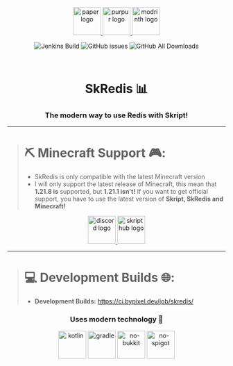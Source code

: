 <div align="center">
<a href="https://papermc.io/" target="_blank">
  <img src="https://cdn.bypixel.dev/raw/mQWF86.png" height="64" alt="paper logo" />
</a>
<a href="https://purpurmc.org/" target="_blank">
  <img src="https://cdn.bypixel.dev/raw/pDO59E.png" height="64" alt="purpur logo" />
</a>
<a href="https://modrinth.com/plugin/skredis" target="_blank">
  <img src="https://cdn.bypixel.dev/raw/4dlsHJ.png" height="64" alt="modrinth logo" />
</a>


![Jenkins Build](https://img.shields.io/jenkins/build?jobUrl=https%3A%2F%2Fci.bypixel.dev%2Fjob%2Fskredis%2F&style=for-the-badge)
![GitHub issues](https://img.shields.io/github/issues-raw/byPixelTV/skRedis?style=for-the-badge)
![GitHub All Downloads](https://img.shields.io/github/downloads/byPixelTV/skRedis/total?style=for-the-badge)

</div>

<br />

<div>
<h1 align="center">SkRedis 📊</h1>

<h3 align="center">The modern way to use Redis with Skript!</h3>
<hr>

<div>

> 
> # ⛏️ Minecraft Support 🎮:
> - SkRedis is only compatible with the latest Minecraft version
> - I will only support the latest release of Minecraft, this mean that **1.21.8 is** supported, but **1.21.1 isn't!** If you want to get official support, you have to use the latest version of **Skript, SkRedis and Minecraft!**
</div>

</div>

<div align="center">
  <a href="https://discord.gg/yVp7Qvhj9k" target="_blank">
    <img src="https://cdn.bypixel.dev/raw/ibP3KW.png" height="64" alt="discord logo" />
  </a>
  <a href="https://skripthub.net/docs/?addon=SkRedis" target="_blank">
    <img src="https://skripthub.net/static/addon/ViewTheDocsButton.png" height="64" alt="skripthub logo" />
  </a>
</div>
<hr>

<div>

> 
> # 💻 Development Builds 🌐:
> - **Development  Builds:** https://ci.bypixel.dev/job/skredis/
</div>

<div align="center">
  <h3 align="center">Uses modern technology 🚀</h3>
  <img src="https://cdn.bypixel.dev/raw/QhWGzB.png" height="64" alt="kotlin" />
  <img src="https://cdn.bypixel.dev/raw/rptkK4.png" height="64" alt="gradle" />
  <img src="https://cdn.bypixel.dev/raw/KiBJIM.png" height="64" alt="no-bukkit" />
  <img src="https://cdn.bypixel.dev/raw/sjx9uC.png" height="64" alt="no-spigot" />
</div>
